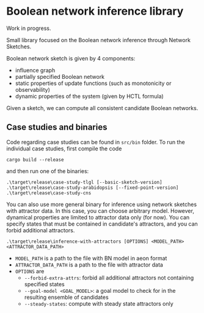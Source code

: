 # Boolean network inference library

Work in progress. 

Small library focused on the Boolean network inference through Network Sketches.

Boolean network sketch is given by 4 components: 
- influence graph
- partially specified Boolean network 
- static properties of update functions (such as monotonicity or observability)
- dynamic properties of the system (given by HCTL formula)

Given a sketch, we can compute all consistent candidate Boolean networks.

## Case studies and binaries
Code regarding case studies can be found in `src/bin` folder. To run the individual case studies, first compile the code
```
cargo build --release
```
and then run one of the binaries:
```
.\target\release\case-study-tlgl [--basic-sketch-version]
.\target\release\case-study-arabidopsis [--fixed-point-version]
.\target\release\case-study-cns
```

You can also use more general binary for inference using network sketches with attractor data.
In this case, you can choose arbitrary model. 
However, dynamical properties are limited to attractor data only (for now). 
You can specify states that must be contained in candidate's attractors, and you can forbid additional attractors.

````
.\target\release\inference-with-attractors [OPTIONS] <MODEL_PATH> <ATTRACTOR_DATA_PATH>
````
- `MODEL_PATH` is a path to the file with BN model in aeon format
- `ATTRACTOR_DATA_PATH` is a path to the file with attractor data
- `OPTIONS` are
  - `--forbid-extra-attrs`: forbid all additional attractors not containing specified states
  - `--goal-model <GOAL_MODEL>`: a goal model to check for in the resulting ensemble of candidates
  - `--steady-states`: compute with steady state attractors only